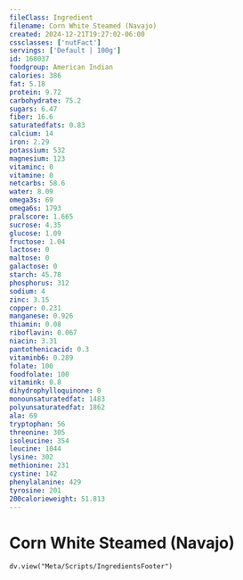 ```yaml
---
fileClass: Ingredient
filename: Corn White Steamed (Navajo)
created: 2024-12-21T19:27:02-06:00
cssclasses: ['nutFact']
servings: ['Default | 100g']
id: 168037
foodgroup: American Indian
calories: 386
fat: 5.18
protein: 9.72
carbohydrate: 75.2
sugars: 6.47
fiber: 16.6
saturatedfats: 0.83
calcium: 14
iron: 2.29
potassium: 532
magnesium: 123
vitaminc: 0
vitamine: 0
netcarbs: 58.6
water: 8.09
omega3s: 69
omega6s: 1793
pralscore: 1.665
sucrose: 4.35
glucose: 1.09
fructose: 1.04
lactose: 0
maltose: 0
galactose: 0
starch: 45.78
phosphorus: 312
sodium: 4
zinc: 3.15
copper: 0.231
manganese: 0.926
thiamin: 0.08
riboflavin: 0.067
niacin: 3.31
pantothenicacid: 0.3
vitaminb6: 0.289
folate: 100
foodfolate: 100
vitamink: 0.8
dihydrophylloquinone: 0
monounsaturatedfat: 1483
polyunsaturatedfat: 1862
ala: 69
tryptophan: 56
threonine: 305
isoleucine: 354
leucine: 1044
lysine: 302
methionine: 231
cystine: 142
phenylalanine: 429
tyrosine: 201
200calorieweight: 51.813
---
```


# Corn White Steamed (Navajo)

```dataviewjs
dv.view("Meta/Scripts/IngredientsFooter")
```